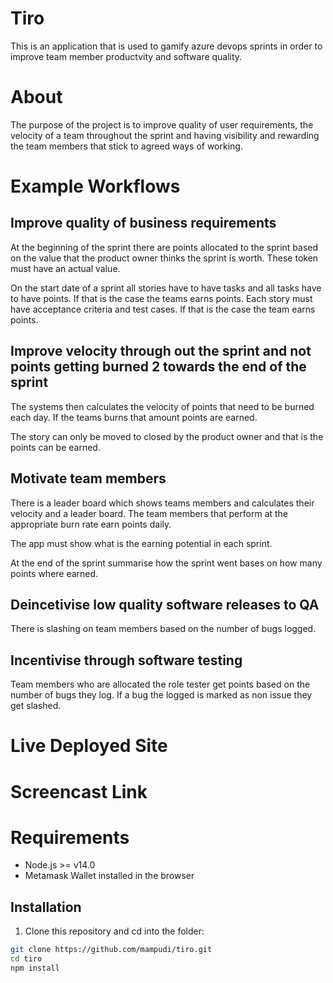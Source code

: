 # Tiro
This is an application that is used to gamify azure devops sprints in order to improve team member productvity and software quality.

# About
The purpose of the project is to improve quality of user requirements, the velocity of a team throughout the sprint and having visibility and rewarding the team members that stick to agreed ways of working.

# Example Workflows
## Improve quality of business requirements 

At the beginning of the sprint there are points allocated to the sprint based on the value that the product owner thinks the sprint is worth. These token must have an actual value. 

On the start date of a sprint all stories have to have tasks and all tasks have to have points. If that is the case the teams earns points. Each story must have acceptance criteria and test cases. If that is the case the team earns points.

## Improve velocity through out the sprint and not points getting burned 2 towards the end of the sprint

The systems then calculates the velocity of points that need to be burned each day. If the teams burns that amount points are earned.

The story can only be moved to closed by the product owner and that is the points can be earned.

## Motivate team members

There is a leader board which shows teams members and calculates their velocity and a leader board. The team members that perform at the appropriate burn rate earn points daily.

The app must show what is the earning potential in each sprint. 

At the end of the sprint summarise how the sprint went bases on how many points where earned.

## Deincetivise low quality software releases to QA

There is slashing on team members based on the number of bugs logged.

## Incentivise through software testing

Team members who are allocated the role tester get points based on the number of bugs they log. If a bug the logged is marked as non issue they get slashed.

# Live Deployed Site

# Screencast Link

# Requirements

* Node.js >= v14.0
* Metamask Wallet installed in the browser

## Installation

1. Clone this repository and cd into the folder:

```bash
git clone https://github.com/mampudi/tiro.git
cd tiro
npm install
```
